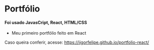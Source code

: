 # Portfólio

#### Foi usado JavasCript, React, HTML/CSS

- Meu primeiro portfólio feito em React

Caso queira conferir, acesse: https://iigorfelipe.github.io/portfolio-react/
